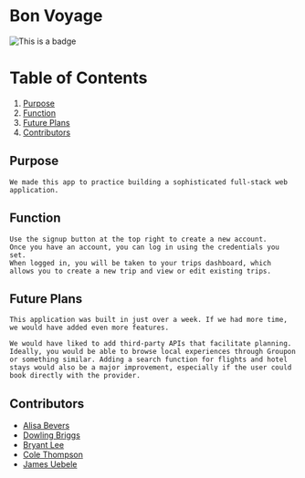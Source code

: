 # Bon Voyage
![This is a badge](https://img.shields.io/badge/License-mit-green)
# Table of Contents
1. [Purpose](#purpose)
2. [Function](#function)
3. [Future Plans](#future-plans)
4. [Contributors](#contributors)
## Purpose
    We made this app to practice building a sophisticated full-stack web application.
## Function
    Use the signup button at the top right to create a new account. 
    Once you have an account, you can log in using the credentials you set.
    When logged in, you will be taken to your trips dashboard, which allows you to create a new trip and view or edit existing trips.
## Future Plans
    This application was built in just over a week. If we had more time, we would have added even more features.

    We would have liked to add third-party APIs that facilitate planning. Ideally, you would be able to browse local experiences through Groupon or something similar. Adding a search function for flights and hotel stays would also be a major improvement, especially if the user could book directly with the provider.
## Contributors
- [Alisa Bevers](https://github.com/alisabevers)
- [Dowling Briggs](https://github.com/DowlingBriggs)
- [Bryant Lee]()
- [Cole Thompson](https://github.com/cm-thom)
- [James Uebele](https://github.com/Juebele)
